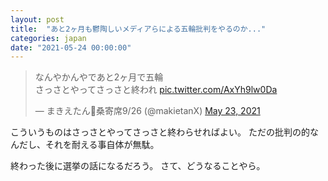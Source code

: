 ```yaml
---
layout: post
title:  "あと2ヶ月も鬱陶しいメディアらによる五輪批判をやるのか..."
categories: japan
date: "2021-05-24 00:00:00"
---
```


<blockquote class="twitter-tweet tw-align-center"><p lang="ja" dir="ltr">なんやかんやであと2ヶ月で五輪<br>さっさとやってさっさと終われ <a href="https://t.co/AxYh9lw0Da">pic.twitter.com/AxYh9lw0Da</a></p>&mdash; まきえたん🥦桑寄席9/26 (@makietanX) <a href="https://twitter.com/makietanX/status/1396401458946330627?ref_src=twsrc%5Etfw">May 23, 2021</a></blockquote> <script async src="https://platform.twitter.com/widgets.js" charset="utf-8"></script>

こういうものはさっさとやってさっさと終わらせればよい。
ただの批判の的なんだし、それを耐える事自体が無駄。

終わった後に選挙の話になるだろう。
さて、どうなることやら。
